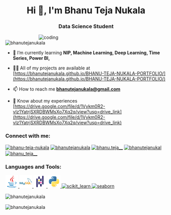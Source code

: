 <h1 align="center">Hi 👋, I'm Bhanu Teja Nukala</h1>
<h3 align="center">Data Science Student</h3>

<img align="right" alt="coding" width="400" src="https://user-images.githubusercontent.com/74038190/212750672-2f3f2b50-c84f-4ed8-a60a-849ae69ff9df.gif" >
<p align="left"> <img src="https://komarev.com/ghpvc/?username=bhanutejanukala&label=Profile%20views&color=0e75b6&style=flat" alt="bhanutejanukala" /> </p>

- 🌱 I’m currently learning **NlP, Machine Learning, Deep Learning, Time Series, Power BI,**

- 👨‍💻 All of my projects are available at [https://bhanutejanukala.github.io/BHANU-TEJA-NUKALA-PORTFOLIO/](https://bhanutejanukala.github.io/BHANU-TEJA-NUKALA-PORTFOLIO/)

- 📫 How to reach me **bhanutejanukala@gmail.com**

- 📄 Know about my experiences [https://drive.google.com/file/d/1Vykm0R2-vlz1YatrjSXRDBWMsXo7Xq2q/view?usp=drive_link](https://drive.google.com/file/d/1Vykm0R2-vlz1YatrjSXRDBWMsXo7Xq2q/view?usp=drive_link)

<h3 align="left">Connect with me:</h3>
<p align="left">
<a href="https://linkedin.com/in/bhanu-teja-nukala" target="blank"><img align="center" src="https://raw.githubusercontent.com/rahuldkjain/github-profile-readme-generator/master/src/images/icons/Social/linked-in-alt.svg" alt="bhanu-teja-nukala" height="30" width="40" /></a>
<a href="https://kaggle.com/bhanutejanukala" target="blank"><img align="center" src="https://raw.githubusercontent.com/rahuldkjain/github-profile-readme-generator/master/src/images/icons/Social/kaggle.svg" alt="bhanutejanukala" height="30" width="40" /></a>
<a href="https://instagram.com/bhanu.teja__" target="blank"><img align="center" src="https://raw.githubusercontent.com/rahuldkjain/github-profile-readme-generator/master/src/images/icons/Social/instagram.svg" alt="bhanu.teja__" height="30" width="40" /></a>
<a href="https://www.codechef.com/users/bhanutejanukal" target="blank"><img align="center" src="https://cdn.jsdelivr.net/npm/simple-icons@3.1.0/icons/codechef.svg" alt="bhanutejanukal" height="30" width="40" /></a>
<a href="https://www.leetcode.com/bhanu_teja__" target="blank"><img align="center" src="https://raw.githubusercontent.com/rahuldkjain/github-profile-readme-generator/master/src/images/icons/Social/leet-code.svg" alt="bhanu_teja__" height="30" width="40" /></a>
</p>

<h3 align="left">Languages and Tools:</h3>
<p align="left"> <a href="https://www.java.com" target="_blank" rel="noreferrer"> <img src="https://raw.githubusercontent.com/devicons/devicon/master/icons/java/java-original.svg" alt="java" width="40" height="40"/> </a> <a href="https://www.mysql.com/" target="_blank" rel="noreferrer"> <img src="https://raw.githubusercontent.com/devicons/devicon/master/icons/mysql/mysql-original-wordmark.svg" alt="mysql" width="40" height="40"/> </a> <a href="https://pandas.pydata.org/" target="_blank" rel="noreferrer"> <img src="https://raw.githubusercontent.com/devicons/devicon/2ae2a900d2f041da66e950e4d48052658d850630/icons/pandas/pandas-original.svg" alt="pandas" width="40" height="40"/> </a> <a href="https://www.python.org" target="_blank" rel="noreferrer"> <img src="https://raw.githubusercontent.com/devicons/devicon/master/icons/python/python-original.svg" alt="python" width="40" height="40"/> </a> <a href="https://scikit-learn.org/" target="_blank" rel="noreferrer"> <img src="https://upload.wikimedia.org/wikipedia/commons/0/05/Scikit_learn_logo_small.svg" alt="scikit_learn" width="40" height="40"/> </a> <a href="https://seaborn.pydata.org/" target="_blank" rel="noreferrer"> <img src="https://seaborn.pydata.org/_images/logo-mark-lightbg.svg" alt="seaborn" width="40" height="40"/> </a> </p>

<p><img align="center" src="https://github-readme-stats.vercel.app/api/top-langs?username=bhanutejanukala&show_icons=true&locale=en&layout=compact" alt="bhanutejanukala" /></p>

<p><img align="center" src="https://github-readme-streak-stats.herokuapp.com/?user=bhanutejanukala&" alt="bhanutejanukala" /></p>
